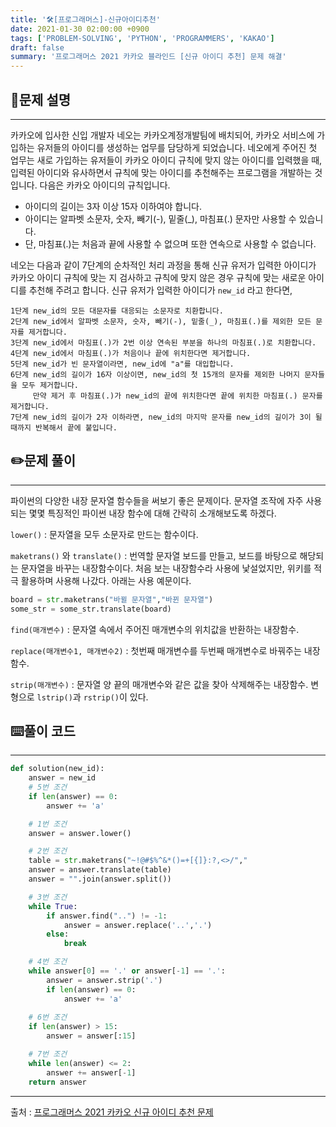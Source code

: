 ```yaml
---
title: '🛠️[프로그래머스]-신규아이디추천'
date: 2021-01-30 02:00:00 +0900
tags: ['PROBLEM-SOLVING', 'PYTHON', 'PROGRAMMERS', 'KAKAO']
draft: false
summary: '프로그래머스 2021 카카오 블라인드 [신규 아이디 추천] 문제 해결'
---
```


## 📖문제 설명
---
카카오에 입사한 신입 개발자 네오는 카카오계정개발팀에 배치되어, 카카오 서비스에 가입하는 유저들의 아이디를 생성하는 업무를 담당하게 되었습니다. 네오에게 주어진 첫 업무는 새로 가입하는 유저들이 카카오 아이디 규칙에 맞지 않는 아이디를 입력했을 때, 입력된 아이디와 유사하면서 규칙에 맞는 아이디를 추천해주는 프로그램을 개발하는 것입니다.
다음은 카카오 아이디의 규칙입니다.

- 아이디의 길이는 3자 이상 15자 이하여야 합니다.
- 아이디는 알파벳 소문자, 숫자, 빼기(-), 밑줄(_), 마침표(.) 문자만 사용할 수 있습니다.
- 단, 마침표(.)는 처음과 끝에 사용할 수 없으며 또한 연속으로 사용할 수 없습니다.

네오는 다음과 같이 7단계의 순차적인 처리 과정을 통해 신규 유저가 입력한 아이디가 카카오 아이디 규칙에 맞는 지 검사하고 규칙에 맞지 않은 경우 규칙에 맞는 새로운 아이디를 추천해 주려고 합니다.
신규 유저가 입력한 아이디가 ```new_id``` 라고 한다면,

    1단계 new_id의 모든 대문자를 대응되는 소문자로 치환합니다.
    2단계 new_id에서 알파벳 소문자, 숫자, 빼기(-), 밑줄(_), 마침표(.)를 제외한 모든 문자를 제거합니다.
    3단계 new_id에서 마침표(.)가 2번 이상 연속된 부분을 하나의 마침표(.)로 치환합니다.
    4단계 new_id에서 마침표(.)가 처음이나 끝에 위치한다면 제거합니다.
    5단계 new_id가 빈 문자열이라면, new_id에 "a"를 대입합니다.
    6단계 new_id의 길이가 16자 이상이면, new_id의 첫 15개의 문자를 제외한 나머지 문자들을 모두 제거합니다.
         만약 제거 후 마침표(.)가 new_id의 끝에 위치한다면 끝에 위치한 마침표(.) 문자를 제거합니다.
    7단계 new_id의 길이가 2자 이하라면, new_id의 마지막 문자를 new_id의 길이가 3이 될 때까지 반복해서 끝에 붙입니다.

## ✏️문제 풀이
---
파이썬의 다양한 내장 문자열 함수들을 써보기 좋은 문제이다. 문자열 조작에 자주 사용되는 몇몇 특징적인 파이썬 내장 함수에 대해 간략히 소개해보도록 하겠다.

``` lower() ``` : 문자열을 모두 소문자로 만드는 함수이다.

``` maketrans() ``` 와 ``` translate() ``` : 번역할 문자열 보드를 만들고, 보드를 바탕으로 해당되는 문자열을 바꾸는 내장함수이다. 처음 보는 내장함수라 사용에 낯설었지만, 위키를 적극 활용하며 사용해 나갔다. 아래는 사용 예문이다.

``` python
board = str.maketrans("바뀔 문자열","바뀐 문자열")
some_str = some_str.translate(board)
```

``` find(매개변수) ``` : 문자열 속에서 주어진 매개변수의 위치값을 반환하는 내장함수.

``` replace(매개변수1, 매개변수2) ``` : 첫번째 매개변수를 두번째 매개변수로 바꿔주는 내장함수.

``` strip(매개변수) ``` : 문자열 양 끝의 매개변수와 같은 값을 찾아 삭제해주는 내장함수. 변형으로 ``` lstrip() ```과 ``` rstrip() ```이 있다.

## ⌨️풀이 코드
---
```python
def solution(new_id):
    answer = new_id
    # 5번 조건
    if len(answer) == 0:
        answer += 'a'

    # 1번 조건
    answer = answer.lower()

    # 2번 조건
    table = str.maketrans("~!@#$%^&*()=+[{]}:?,<>/","                       ")
    answer = answer.translate(table)
    answer = "".join(answer.split())

    # 3번 조건
    while True:
        if answer.find("..") != -1:
            answer = answer.replace('..','.')
        else:
            break

    # 4번 조건
    while answer[0] == '.' or answer[-1] == '.':
        answer = answer.strip('.')
        if len(answer) == 0:
            answer += 'a'
    
    # 6번 조건
    if len(answer) > 15:
        answer = answer[:15]

    # 7번 조건
    while len(answer) <= 2:
        answer += answer[-1]
    return answer
```

-----
출처 : [프로그래머스 2021 카카오 신규 아이디 추천 문제](https://programmers.co.kr/learn/courses/30/lessons/72410)